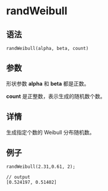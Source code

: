 # randWeibull

## 语法

`randWeibull(alpha, beta, count)`

## 参数

形状参数 **alpha** 和 **beta** 都是正数。

**count** 是正整数，表示生成的随机数个数。

## 详情

生成指定个数的 Weibull 分布随机数。

## 例子

```
randWeibull(2.31,0.61, 2);

// output
[0.524197, 0.51402]
```

